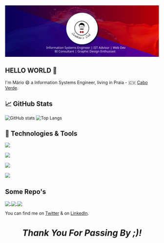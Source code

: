 [![Banner](https://github.com/marovski/marovski/blob/main/header-banner_mc-01.svg)](http://marovski.github.io/)

## HELLO WORLD 👋

I'm Mário 😄 a Information Systems Engineer, living in Praia - 🇨🇻 [Cabo Verde](http://maravilhasdecaboverde.cv/).

## &#x1f4c8; GitHub Stats

![GitHub stats](https://github-readme-stats.vercel.app/api?username=marovski&show_icons=true&theme=tokyonight&hide=prs,contribs)
![Top Langs](https://github-readme-stats.vercel.app/api/top-langs/?username=marovski&&layout=compact&hide=tex&tex&title_color=ffffff&text_color=c9cacc&icon_color=2bbc8a&bg_color=1d1f21)

## 🔧 Technologies & Tools

![](https://img.shields.io/badge/Code-JavaScript-informational?style=flat&logo=javascript&logoColor=white&color=2bbc8a)

![](https://img.shields.io/badge/Code-PHP-blue)

![](https://img.shields.io/badge/Code-R%20Programming-green)

![](https://img.shields.io/badge/BItools-PowerBI-yellow)


## Some Repo's

<a href="https://github.com/marovski/covid19cvdashboard">
  <img align="center" src="https://github-readme-stats.vercel.app/api/pin/?username=marovski&repo=covid19cvdashboard&title_color=ffffff&text_color=c9cacc&icon_color=2bbc8a&bg_color=1d1f21" />
</a>
<a href="https://github.com/marovski/covid19cvdata">
  <img align="center" src="https://github-readme-stats.vercel.app/api/pin/?username=marovski&repo=covid19cvdata&title_color=ffffff&text_color=c9cacc&icon_color=2bbc8a&bg_color=1d1f21" />
</a>
<a href="https://github.com/marovski/autarquicas2020CV">
  <img align="center" src="https://github-readme-stats.vercel.app/api/pin/?username=marovski&repo=autarquicas2020CV&title_color=ffffff&text_color=c9cacc&icon_color=2bbc8a&bg_color=1d1f21" />
</a>


<!--
**marovski/marovski** is a ✨ _special_ ✨ repository because its `README.md` (this file) appears on your GitHub profile.

Here are some ideas to get you started:

- 🔭 I’m currently working on ...
- 🌱 I’m currently learning ...
- 👯 I’m looking to collaborate on ...
- 🤔 I’m looking for help with ...
- 💬 Ask me about ...
- 📫 How to reach me: ...
- 😄 Pronouns: ...
- ⚡ Fun fact: ...
-->

<!-- SOcial media -->

You can find me on [Twitter][1] & on [LinkedIn][2].



<!-- Links to your social media accounts -->

[1]: https://twitter.com/mcardozo_10_
[2]: https://www.linkedin.com/in/m%C3%A1rio-cardoso-84481772/

<h1 align='center'><i>Thank You For Passing By ;)!</i></h1>
